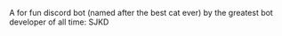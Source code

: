 A for fun discord bot (named after the best cat ever) by the greatest bot developer of all time: SJKD

